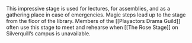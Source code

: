 This impressive stage is used for lectures, for assemblies, and as a gathering place in case of emergencies. Magic steps lead up to the stage from the floor of the library. Members of the [[Playactors Drama Guild]] often use this stage to meet and rehearse when [[The Rose Stage]] on Silverquill’s campus is unavailable.